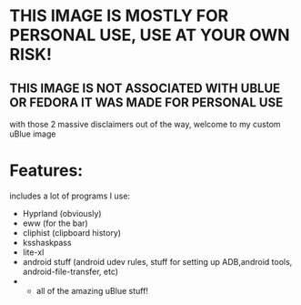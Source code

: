 # THIS IMAGE IS MOSTLY FOR PERSONAL USE, USE AT YOUR OWN RISK!
## THIS IMAGE IS NOT ASSOCIATED WITH UBLUE OR FEDORA IT WAS MADE FOR PERSONAL USE

with those 2 massive disclaimers out of the way, welcome to my custom uBlue image

# Features:

includes a lot of programs I use:
- Hyprland (obviously)
- eww (for the bar)
- cliphist (clipboard history)
- ksshaskpass
- lite-xl
- android stuff (android udev rules, stuff for setting up ADB,android tools, android-file-transfer, etc)
- + all of the amazing uBlue stuff!


